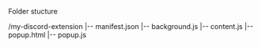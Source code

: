 Folder stucture

/my-discord-extension
|-- manifest.json
|-- background.js
|-- content.js
|-- popup.html
|-- popup.js
